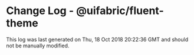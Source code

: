 # Change Log - @uifabric/fluent-theme

This log was last generated on Thu, 18 Oct 2018 20:22:36 GMT and should not be manually modified.

